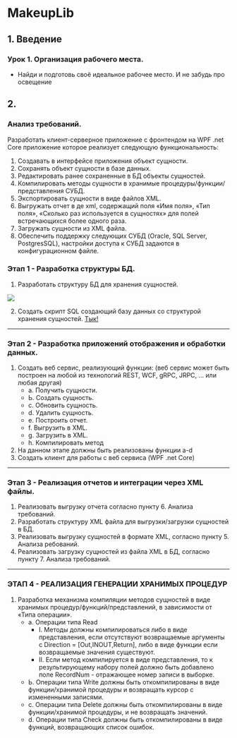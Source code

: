 # MakeupLib
## 1. Введение
### Урок 1. Организация рабочего места.
* Найди и подготовь своё идеальное рабочее место. И не забудь про освещение
## 2. 
### Анализ требований.
Разработать клиент-серверное приложение с фронтендом на WPF .net Core приложение 
которое реализует следующую функциональность:
1. Создавать в интерфейсе приложения объект сущности.
2. Сохранять объект сущности в базе данных.
3. Редактировать ранее сохраненные в БД объекты сущностей.
4. Компилировать методы сущности в хранимые процедуры/функции/представления СУБД.
5. Экспортировать сущности в виде файлов XML.
6. Выгружать отчет в де xml, содержащий поля «Имя поля», «Тип поля», 
«Сколько раз используется в сущностях» для полей встречающихся более одного раза.
7. Загружать сущности из XML файла.
8. Обеспечить поддержку следующих СУБД (Oracle, SQL Server, PostgresSQL), 
настройки доступа к СУБД задаются в конфигурационном файле. 

### Этап 1 - Разработка структуры БД.
1. Разработать структуру БД для хранения сущностей. 

![](https://github.com/Dimique/AspenGrove/blob/main/Data/DB_bruh.png)

2. Создать скрипт SQL создающий базу данных со структурой хранения сущностей.
[Тык!](../main/Scripts/mainscript.sql)

***

### Этап 2 - Разработка приложений отображения и обработки данных.
1. Создать веб сервис, реализующий функции: (веб сервис может быть построен на любой из технологий
REST, WCF, gRPC, JRPC, ... или любая другая)
	* а. Получить сущности.
	* Ь. Создать сущность.
	* с. Обновить сущность.
	* d. Удалить сущность.
	* е. Построить отчет.
	* f. Выгрузить в XML.
	* g. Загрузить в XML.
	* h. Компилировать метод
2. На данном этапе должны быть реализованы функции a-d
3. Создать клиент для работы с веб сервиса (WPF .net Core)

***

### Этап 3 - Реализация отчетов и интеграции через XML файлы.
1. Реализовать выгрузку отчета согласно пункту 6. Анализа требований.
2. Разработать структуру XML файла для выгрузки/загрузки сущностей в БД.
3. Реализовать выгрузку сущностей в формате XML, согласно пункту 5. Анализа ребований. 
4. Реализовать загрузку сущностей из файла XML в БД, согласно пункту 7. Анализа требований. 

***

### ЭТАП 4 - РЕАЛИЗАЦИЯ ГЕНЕРАЦИИ ХРАНИМЫХ ПРОЦЕДУР
1. Разработка механизма компиляции методов сущностей в виде хранимых
процедур/функций/представлений, в зависимости от «Типа операции».
	* а. Операции типа Read
		* I. Методы должны компилироваться либо в виде представления, если отсутствуют
		возвращаемые аргументы с Direction = [Out,INOUT,Return], либо в виде функции если
		возвращаемые значения существуют.
		* II. Если метод компилируется в виде представления, то к результирующему набору полей
		должно быть добавлено поле RecordNum - отражающее номер записи в выборке.
	* Ь. Операции типа Write должны быть откомпилированы в виде функции/хранимой процедуры и
	возвращать курсор с измененными записями.
	* с. Операции типа Delete должны быть откомпилированы в виде функции/хранимой процедуры, и не
	возвращать значений.
	* d. Операции типа Check должны быть откомпилированы в виде функций, возвращающих список
	ошибок. 